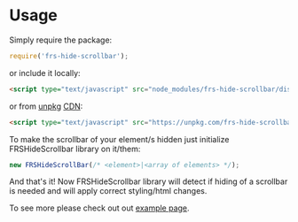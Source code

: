# Usage

Simply require the package:

```javascript
require('frs-hide-scrollbar');
```

or include it locally:

```html
<script type="text/javascript" src="node_modules/frs-hide-scrollbar/dist/FRS-hide-scrollbar.vanilla.js"></script>
```

or from [unpkg](https://unpkg.com/#/) [CDN](https://en.wikipedia.org/wiki/Content_delivery_network):

```html
<script type="text/javascript" src="https://unpkg.com/frs-hide-scrollbar"></script>
```

To make the scrollbar of your element/s hidden just initialize FRSHideScrollbar library on it/them:

```javascript
new FRSHideScrollBar(/* <element>|<array of elements> */);
```

And that's it! Now FRSHideScrollbar library will detect if hiding of a scrollbar is needed and will apply correct styling/html changes.

To see more please check out out [example page](/FRS-hide-scrollbar/example).